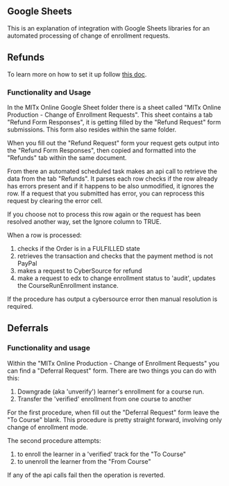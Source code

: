 Google Sheets
---

This is an explanation of integration with Google Sheets libraries for an
automated processing of change of enrollment requests.

## Refunds
To learn more on how to set it up follow [this doc](https://github.com/mitodl/ol-django/tree/main/src/mitol/google_sheets_refunds#readme).

### Functionality and Usage
In the MITx Online Google Sheet folder there is a sheet called "MITx Online Production - Change of Enrollment Requests". This
sheet contains a tab "Refund Form Responses", it is getting filled by the "Refund Request" form submissions. This form also resides
within the same folder.

When you fill out the "Refund Request" form your request gets output into the "Refund Form Responses", then copied
and formatted into the "Refunds" tab within the same document.

From there an automated scheduled task makes an api call to retrieve the data from the tab "Refunds". It parses each
row checks if the row already has errors present and if it happens to be also unmodified, it ignores the row.
If a request that you submitted has error, you can reprocess this request by clearing the error cell.

If you choose not to process this row again or the request has been resolved another way, set the
Ignore column to TRUE.

When a row is processed:
1) checks if the Order is in a FULFILLED state
2) retrieves the transaction and checks that the payment method is not PayPal
3) makes a request to CyberSource for refund
4) make a request to edx to change enrollment status to 'audit', updates the CourseRunEnrollment instance.

If the procedure has output a cybersource error then manual resolution is required.

## Deferrals

### Functionality and usage
Within the "MITx Online Production - Change of Enrollment Requests" you can find a "Deferral Request" form. There
are two things you can do with this:
1) Downgrade (aka 'unverify') learner's enrollment for a course run.
2) Transfer the 'verified' enrollment from one course to another

For the first procedure, when fill out the "Deferral Request" form leave the "To Course" blank.
This procedure is pretty straight forward, involving only change of enrollment mode.

The second procedure attempts:
1) to enroll the learner in a 'verified' track for the "To Course"
2) to unenroll the learner from the "From Course"

If any of the api calls fail then the operation is reverted.
